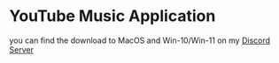 # YouTube Music Application

you can find the download to MacOS and Win-10/Win-11 on my [Discord Server](https://discord.gg/JFCXza3tnd)
